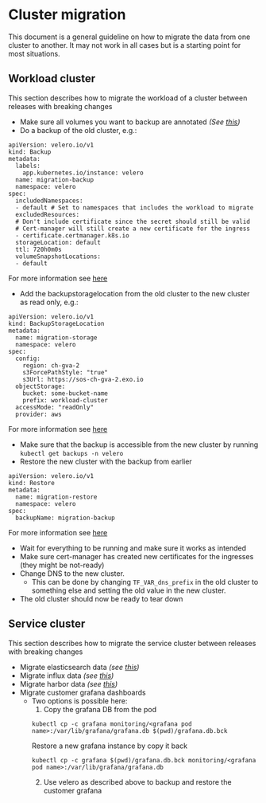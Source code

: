 # Cluster migration

This document is a general guideline on how to migrate the data from one cluster to another. It may not work in all
cases but is a starting point for most situations.

## Workload cluster

This section describes how to migrate the workload of a cluster between releases with breaking changes

* Make sure all volumes you want to backup are annotated *(See [this](https://github.com/elastisys/ck8s/blob/master/docs/backup/velero.md#backup-of-kubernetes-resources-and-persistent-volumes-for-customers))*
* Do a backup of the old cluster, e.g.:
```
apiVersion: velero.io/v1
kind: Backup
metadata:
  labels:
    app.kubernetes.io/instance: velero
  name: migration-backup
  namespace: velero
spec:
  includedNamespaces:
  - default # Set to namespaces that includes the workload to migrate
  excludedResources:
  # Don't include certificate since the secret should still be valid
  # Cert-manager will still create a new certificate for the ingress
  - certificate.certmanager.k8s.io
  storageLocation: default
  ttl: 720h0m0s
  volumeSnapshotLocations:
  - default
```
For more information see [here](https://velero.io/docs/v1.3.2/api-types/backup/)

* Add the backupstoragelocation from the old cluster to the new cluster as read only, e.g.:
```
apiVersion: velero.io/v1
kind: BackupStorageLocation
metadata:
  name: migration-storage
  namespace: velero
spec:
  config:
    region: ch-gva-2
    s3ForcePathStyle: "true"
    s3Url: https://sos-ch-gva-2.exo.io
  objectStorage:
    bucket: some-bucket-name
    prefix: workload-cluster
  accessMode: "readOnly"
  provider: aws
```
For more information see [here](https://velero.io/docs/v1.3.2/api-types/backupstoragelocation/)

* Make sure that the backup is accessible from the new cluster by running `kubectl get backups -n velero`
* Restore the new cluster with the backup from earlier
```
apiVersion: velero.io/v1
kind: Restore
metadata:
  name: migration-restore
  namespace: velero
spec:
  backupName: migration-backup
```
For more information see [here](https://velero.io/docs/v1.3.2/api-types/restore/)

* Wait for everything to be running and make sure it works as intended
* Make sure cert-manager has created new certificates for the ingresses (they might be not-ready)
* Change DNS to the new cluster.
  * This can be done by changing `TF_VAR_dns_prefix` in the old cluster to something else and setting the old value in the new cluster.
* The old cluster should now be ready to tear down

## Service cluster

This section describes how to migrate the service cluster between releases with breaking changes

* Migrate elasticsearch data *(see [this](backup/elasticsearch.md))*
* Migrate influx data *(see [this](backup/influxdb.md))*
* Migrate harbor data *(see [this](backup/harbor.md))*
* Migrate customer grafana dashboards
  * Two options is possible here:
    1. Copy the grafana DB from the pod
    ```
    kubectl cp -c grafana monitoring/<grafana pod name>:/var/lib/grafana/grafana.db $(pwd)/grafana.db.bck
    ```
    Restore a new grafana instance by copy it back
    ```
    kubectl cp -c grafana $(pwd)/grafana.db.bck monitoring/<grafana pod name>:/var/lib/grafana/grafana.db
    ```
    2. Use velero as described above to backup and restore the customer grafana
